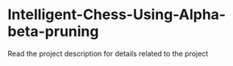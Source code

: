 # Intelligent-Chess-Using-Alpha-beta-pruning

Read the project description for details related to the project
